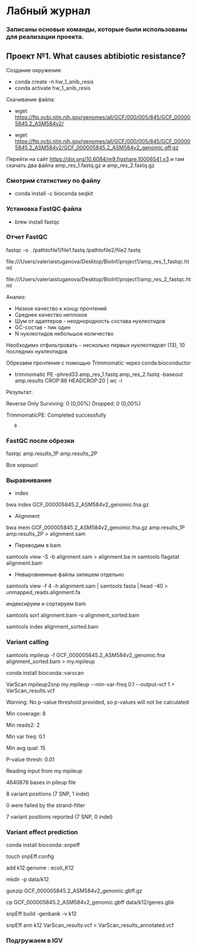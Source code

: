 #  Лабный журнал 

###  Записаны основые команды, которые были использованы для реализации проекта.

## Проект №1. What causes abtibiotic resistance?

Создание окружения:

- conda create -n hw_1_anib_resis
- conda activate hw_1_anib_resis

Скачивание файла: 

- wget https://ftp.ncbi.nlm.nih.gov/genomes/all/GCF/000/005/845/GCF_000005845.2_ASM584v2/
  
- wget https://ftp.ncbi.nlm.nih.gov/genomes/all/GCF/000/005/845/GCF_000005845.2_ASM584v2/GCF_000005845.2_ASM584v2_genomic.gff.gz
  
Перейти на сайт https://doi.org/10.6084/m9.figshare.10006541.v3 и там скачать два файла amp_res_1.fastq.gz и amp_res_2.fastq.gz

### Смотрим статистику по файлу 

- conda install -c bioconda seqkit


### Установка FastQC файла 

- brew install fastqc

### Отчет FastQC

fastqc -o . /pathtofile1/file1.fastq /pathtofile2/file2.fastq 

file:///Users/valeriaistuganova/Desktop/BioInf/project1/amp_res_1_fastqc.html

file:///Users/valeriaistuganova/Desktop/BioInf/project1/amp_res_2_fastqc.html

Анализ:

- Низкое качество к концу прочтений
- Среднее качество неплохое
- Шум от адаптеров - неоднородность состава нуклеотидов
- GC-состав - пик один
- N нуклеотидов небольшое количество

Необходимо отфильтровать - несколько первых нуклеотидовт (13), 10 последних нуклеотидов 

Обрезаем прочтения с помощью Trimmomatic через conda:bioconductor

- trimmomatic PE -phred33 amp_res_1.fastq amp_res_2.fastq -baseout amp.results CROP:86 HEADCROP:20 | wc -l

Результат: 

Reverse Only Surviving: 0 (0,00%) Dropped: 0 (0,00%)

TrimmomaticPE: Completed successfully

       0

### FastQC после обрезки 

fastqc amp.results_1P amp.results_2P

Все хорошо!

### Выравнивание

- index 

bwa index GCF_000005845.2_ASM584v2_genomic.fna.gz 

- Alignment 

bwa mem GCF_000005845.2_ASM584v2_genomic.fna.gz amp.results_1P amp.results_2P > alignment.sam 

- Переводим в bam 

samtools view -S -b alignment.sam > alignment.ba
m
samtools flagstat alignment.bam

- Невыровненные файлы запишем отдельно 

samtools view -f 4 -h alignment.sam | samtools fasta | head -40 > unmapped_reads.alignment.fa  

индексируем и сортируем bam 

samtools sort alignment.bam -o alignment_sorted.bam

samtools index alignment_sorted.bam

### Variant calling

samtools mpileup -f GCF_000005845.2_ASM584v2_genomic.fna alignment_sorted.bam >  my.mpileup

conda install bioconda::varscan

VarScan mpileup2snp my.mpileup --min-var-freq 0.1 --output-vcf 1 > VarScan_results.vcf 

Warning: No p-value threshold provided, so p-values will not be calculated

Min coverage:	8

Min reads2:	2

Min var freq:	0.1

Min avg qual:	15

P-value thresh:	0.01

Reading input from my.mpileup

4640878 bases in pileup file

8 variant positions (7 SNP, 1 indel)

0 were failed by the strand-filter

7 variant positions reported (7 SNP, 0 indel)


###  Variant effect prediction

conda install bioconda::snpeff

touch snpEff.config 

add k12.genome : ecoli_K12

mkdir -p data/k12

gunzip GCF_000005845.2_ASM584v2_genomic.gbff.gz

cp GCF_000005845.2_ASM584v2_genomic.gbff data/k12/genes.gbk 

snpEff build -genbank -v k12

snpEff ann k12 VarScan_results.vcf > VarScan_results_annotated.vcf


### Подгружаем в IGV








